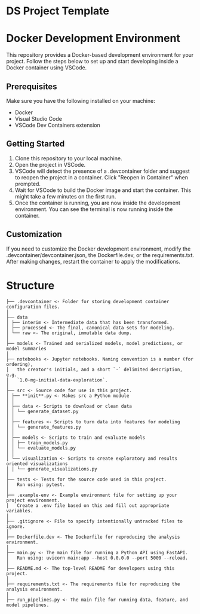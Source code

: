 # DS Project Template

# Docker Development Environment

This repository provides a Docker-based development environment for your project. Follow the steps below to set up and start developing inside a Docker container using VSCode.

## Prerequisites

Make sure you have the following installed on your machine:

-    Docker
-    Visual Studio Code
-    VSCode Dev Containers extension

## Getting Started

1. Clone this repository to your local machine.
2. Open the project in VSCode.
3. VSCode will detect the presence of a .devcontainer folder and suggest to reopen the project in a container. Click "Reopen in Container" when prompted.
4. Wait for VSCode to build the Docker image and start the container. This might take a few minutes on the first run.
5. Once the container is running, you are now inside the development environment. You can see the terminal is now running inside the container.

## Customization

If you need to customize the Docker development environment, modify the .devcontainer/devcontainer.json, the Dockerfile.dev, or the requirements.txt. After making changes, restart the container to apply the modifications.

# Structure

```
├── .devcontainer <- Folder for storing development container configuration files.
│
├── data
│ ├── interim <- Intermediate data that has been transformed.
│ ├── processed <- The final, canonical data sets for modeling.
│ └── raw <- The original, immutable data dump.
│
├── models <- Trained and serialized models, model predictions, or model summaries
│
├── notebooks <- Jupyter notebooks. Naming convention is a number (for ordering),
│   the creator's initials, and a short `-` delimited description, e.g.
│   `1.0-mg-initial-data-exploration`.
│
├── src <- Source code for use in this project.
│ ├── **init**.py <- Makes src a Python module
│ │
│ ├── data <- Scripts to download or clean data
│ │ └── generate_dataset.py
│ │
│ ├── features <- Scripts to turn data into features for modeling
│ │ └── generate_features.py
│ │
│ ├── models <- Scripts to train and evaluate models
│ │ ├── train_models.py
│ │ └── evaluate_models.py
│ │
│ └── visualization <- Scripts to create exploratory and results oriented visualizations
│ │ └── generate_visualizations.py
│
├── tests <- Tests for the source code used in this project.
│   Run using: pytest.
│
├── .example-env <- Example environment file for setting up your project environment.
│   Create a .env file based on this and fill out appropriate variables.
│
├── .gitignore <- File to specify intentionally untracked files to ignore.
│
├── Dockerfile.dev <- The Dockerfile for reproducing the analysis environment.
│
├── main.py <- The main file for running a Python API using FastAPI.
│   Run using: uvicorn main:app --host 0.0.0.0 --port 5000 --reload.
│
├── README.md <- The top-level README for developers using this project.
│
├── requirements.txt <- The requirements file for reproducing the analysis environment.
│
├── run_pipelines.py <- The main file for running data, feature, and model pipelines.
```
